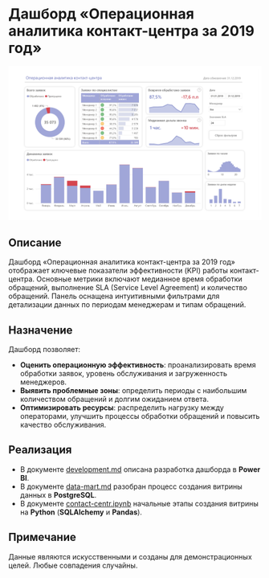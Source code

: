 # Дашборд «Операционная аналитика контакт-центра за 2019 год»
![dash](image/dash-2.jpg)

## Описание
Дашборд «Операционная аналитика контакт-центра за 2019 год» отображает ключевые показатели эффективности (KPI) работы контакт-центра.
Основные метрики включают медианное время обработки обращений, выполнение SLA (Service Level Agreement) и количество обращений.
Панель оснащена интуитивными фильтрами для детализации данных по периодам менеджерам и типам обращений.

## Назначение
Дашборд позволяет:
- **Оценить операционную эффективность**: проанализировать время обработки заявок, уровень обслуживания и загруженность менеджеров.
- **Выявить проблемные зоны**: определить периоды с наибольшим количеством обращений и долгим ожиданием ответа.
- **Оптимизировать ресурсы**: распределить нагрузку между операторами, улучшить процессы обработки обращений и повысить качество обслуживания.

## Реализация
- В документе [development.md](development.md) описана разработка дашборда в **Power BI**.
- В документе [data-mart.md](data-mart.md) разобран процесс создания витрины данных в **PostgreSQL**.
- В документе [contact-centr.ipynb](contact-centr.ipynb) начальные этапы создания витрины на **Python** (**SQLAlchemy** и **Pandas**).

## Примечание
Данные являются искусственными и созданы для демонстрационных целей. Любые совпадения случайны.
